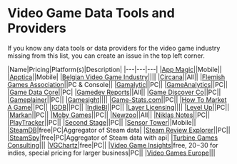# Video Game Data Tools and Providers

If you know any data tools or data providers for the video game industry missing from this list, you can create an issue in the top left corner.

|Name|Pricing|Platform(s)|Description|
|---|---|---|
|[App Magic](https://appmagic.rocks/top-charts/apps)||Mobile||
|[Apptica](https://apptica.com/en/)||Mobile|
|[Belgian Video Game Industry](https://gameindustry.be/)||||
|[Circana](https://www.circana.com/industries/video-games)||All||
|[Flemish Games Association](https://www.flega.be/)||PC & Console||
|[Gamalytic](https://gamalytic.com/)||PC||
|[GameAnalytics](https://www.gameanalytics.com/)||PC||
|[Game Data Core](https://gamedatacore.ai/)||PC|
|[Gamedev Reports](https://gamedevreports.substack.com/)||All||
|[Game Discover Co](https://gamediscover.co/)||PC||
|[Gameplainer](https://gameplainer.com/)||PC||
|[Gamesight](https://gamesight.io/)||||
|[Game-Stats.com](https://games-stats.com/)||PC||
|[How To Market A Game](https://howtomarketagame.com/)||PC||
|[IGDB](https://www.igdb.com/)||PC||
|[IndieBI](https://indiebi.com/)||PC||
|[Layer Licensing](https://www.layerlicensing.com/collab-tracker)||||
|[Level Up](https://www.levelup-analytics.com/)||PC||
|[Markan](https://markan.games)||PC||
|[Moby Games](https://www.mobygames.com/)||PC||
|[Newzoo](https://newzoo.com/)||All||
|[Niklas Notes](https://niklasnotes.com/dashboard)||PC||
|[PlayTracker](https://playtracker.net/)||PC||
|[Second Stage](https://secondstage.io/)||PC||
|[Sensor Tower](https://sensortower.com/)||Mobile||
|[SteamDB](https://steamdb.info/)|free|PC|Aggregator of Steam data|
|[Steam Review Explorer](https://project.joshhills.dev/steam-review-explorer/)||PC||
|[SteamSpy](https://steamspy.com/)|free|PC|Aggregator of Steam data with api|
|[Turbine Games Consulting](https://turbine.games/)|||
|[VGChartz](https://www.vgchartz.com/)|free|PC||
|[Video Game Insights](https://app.sensortower.com/vgi/)|free, 20$-30$ for indies, special pricing for larger business|PC||
|[Video Games Europe](https://www.videogameseurope.eu/)|||

